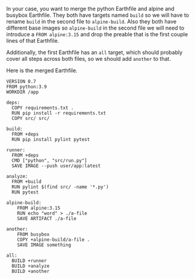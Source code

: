 In your case, you want to merge the python Earthfile and alpine and busybox Earthfile. They both have targets named `build` so we will have to rename `build` in the second file to `alpine-build`. Also they both have different base images so `alpine-build` in the second file we will need to introduce a `FROM alpine:3.15` and drop the preable that is the first couple lines of that Earthfile. 

Additionally, the first Earthfile has an `all` target, which should probably cover all steps across both files, so we should add `another` to that.

Here is the merged Earthfile.

```Earthfile
VERSION 0.7
FROM python:3.9
WORKDIR /app

deps:
  COPY requirements.txt .
  RUN pip install -r requirements.txt
  COPY src/ src/

build:
  FROM +deps
  RUN pip install pylint pytest  

runner:
  FROM +deps
  CMD ["python", "src/run.py"]
  SAVE IMAGE --push user/app:latest

analyze:
  FROM +build
  RUN pylint $(find src/ -name '*.py') 
  RUN pytest

alpine-build:
    FROM alpine:3.15
    RUN echo "word" > ./a-file
    SAVE ARTIFACT ./a-file

another:
    FROM busybox
    COPY +alpine-build/a-file .
    SAVE IMAGE something

all:
  BUILD +runner
  BUILD +analyze
  BUILD +another
```
